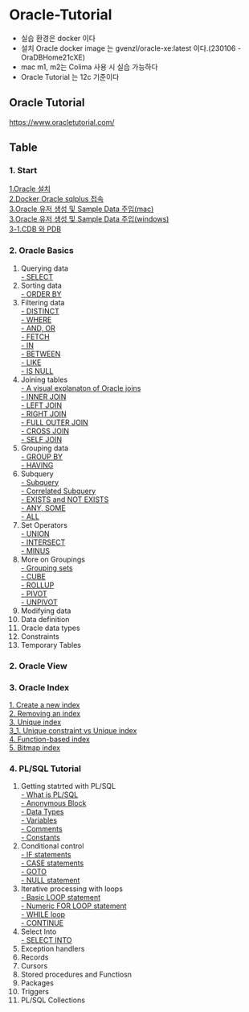 # Oracle-Tutorial
- 실습 환경은 docker 이다
- 설치 Oracle docker image 는 gvenzl/oracle-xe:latest 이다.(230106 - OraDBHome21cXE)
- mac m1, m2는 Colima 사용 시 실습 가능하다
- Oracle Tutorial 는 12c 기준이다
## Oracle Tutorial
https://www.oracletutorial.com/


## Table
### 1. Start
[1.Oracle 설치](https://github.com/YHLEE9753/oracle-tutorial/blob/main/1.%20Start/1.Oracle%20%EC%84%A4%EC%B9%98.md)<br>
[2.Docker Oracle sqlplus 접속](https://github.com/YHLEE9753/oracle-tutorial/blob/main/1.%20Start/2.Docker%20Oracle%20sqlplus%20%EC%A0%91%EC%86%8D.md)<br>
[3.Oracle 유저 생성 및 Sample Data 주입(mac)](https://github.com/YHLEE9753/oracle-tutorial/blob/main/1.%20Start/3.Oracle%20%EC%9C%A0%EC%A0%80%20%EC%83%9D%EC%84%B1%20%EB%B0%8F%20Sample%20Data%20%EC%A3%BC%EC%9E%85(mac).md)<br>
[3.Oracle 유저 생성 및 Sample Data 주입(windows)](https://github.com/YHLEE9753/oracle-tutorial/blob/main/1.%20Start/3.Oracle%20%EC%9C%A0%EC%A0%80%20%EC%83%9D%EC%84%B1%20%EB%B0%8F%20Sample%20Data%20%EC%A3%BC%EC%9E%85(windows).md)<br>
[3-1.CDB 와 PDB](https://github.com/YHLEE9753/oracle-tutorial/blob/main/1.%20Start/3-1.CDB%20%EC%99%80%20PDB.md)<br>

### 2. Oracle Basics
1. Querying data<br>
   [- SELECT](https://github.com/YHLEE9753/oracle-tutorial/blob/main/2.%20Oracle%20Basics/1.%20Quering%20data/1.select.md) 
2. Sorting data<br>
   [- ORDER BY](https://github.com/YHLEE9753/oracle-tutorial/blob/main/2.%20Oracle%20Basics/2.%20Sorting%20data/1.Order%20by.md)<br>
3. Filtering data<br>
   [- DISTINCT](https://github.com/YHLEE9753/oracle-tutorial/blob/main/2.%20Oracle%20Basics/3.%20Filtering%20data/1.DISTINCT.md)<br>
   [- WHERE](https://github.com/YHLEE9753/oracle-tutorial/blob/main/2.%20Oracle%20Basics/3.%20Filtering%20data/2.WHERE.md)<br>
   [- AND, OR](https://github.com/YHLEE9753/oracle-tutorial/blob/main/2.%20Oracle%20Basics/3.%20Filtering%20data/3.AND%2COR.md)<br>
   [- FETCH](https://github.com/YHLEE9753/oracle-tutorial/blob/main/2.%20Oracle%20Basics/3.%20Filtering%20data/4.FETCH.md)<br>
   [- IN](https://github.com/YHLEE9753/oracle-tutorial/blob/main/2.%20Oracle%20Basics/3.%20Filtering%20data/5.IN.md)<br>
   [- BETWEEN](https://github.com/YHLEE9753/oracle-tutorial/blob/main/2.%20Oracle%20Basics/3.%20Filtering%20data/6.BETWEEN.md)<br>
   [- LIKE](https://github.com/YHLEE9753/oracle-tutorial/blob/main/2.%20Oracle%20Basics/3.%20Filtering%20data/7.LIKE.md)<br>
   [- IS NULL](https://github.com/YHLEE9753/oracle-tutorial/blob/main/2.%20Oracle%20Basics/3.%20Filtering%20data/8.IS%20NULL.md)<br>
4. Joining tables<br>
   [- A visual explanaton of Oracle joins](https://github.com/YHLEE9753/oracle-tutorial/blob/main/2.%20Oracle%20Basics/4.%20Joining%20tables/1.%20A%20visual%20explanaton%20of%20Oracle%20joins.md)<br>
   [- INNER JOIN](https://github.com/YHLEE9753/oracle-tutorial/blob/main/2.%20Oracle%20Basics/4.%20Joining%20tables/2.INNER%20JOIN.md)<br>
   [- LEFT JOIN](https://github.com/YHLEE9753/oracle-tutorial/blob/main/2.%20Oracle%20Basics/4.%20Joining%20tables/3.LEFT%20JOIN.md)<br>
   [- RIGHT JOIN](https://github.com/YHLEE9753/oracle-tutorial/blob/main/2.%20Oracle%20Basics/4.%20Joining%20tables/4.RIGHT%20JOIN.md)<br>
   [- FULL OUTER JOIN](https://github.com/YHLEE9753/oracle-tutorial/blob/main/2.%20Oracle%20Basics/4.%20Joining%20tables/5.FULL%20OUTER%20JOIN.md)<br>
   [- CROSS JOIN](https://github.com/YHLEE9753/oracle-tutorial/blob/main/2.%20Oracle%20Basics/4.%20Joining%20tables/6.CROSS%20JOIN.md)<br>
   [- SELF JOIN](https://github.com/YHLEE9753/oracle-tutorial/blob/main/2.%20Oracle%20Basics/4.%20Joining%20tables/7.SELF%20JOIN.md)<br>
5. Grouping data<br>
   [- GROUP BY](https://github.com/YHLEE9753/oracle-tutorial/blob/main/2.%20Oracle%20Basics/5.%20Grouping%20data/1.GROUP%20BY.md)<br>
   [- HAVING](https://github.com/YHLEE9753/oracle-tutorial/blob/main/2.%20Oracle%20Basics/5.%20Grouping%20data/2.HAVING.md)<br>
6. Subquery<br>
   [- Subquery](https://github.com/YHLEE9753/oracle-tutorial/blob/main/2.%20Oracle%20Basics/6.%20Subquery/1.Subquery.md)<br>
   [- Correlated Subquery](https://github.com/YHLEE9753/oracle-tutorial/blob/main/2.%20Oracle%20Basics/6.%20Subquery/2.Correlated%20Subquery.md)<br>
   [- EXISTS and NOT EXISTS](https://github.com/YHLEE9753/oracle-tutorial/blob/main/2.%20Oracle%20Basics/6.%20Subquery/3.EXISTS%20and%20NOT%20EXISTS.md)<br>
   [- ANY, SOME](https://github.com/YHLEE9753/oracle-tutorial/blob/main/2.%20Oracle%20Basics/6.%20Subquery/4.ANY%2C%20SOME.md)<br>
   [- ALL](https://github.com/YHLEE9753/oracle-tutorial/blob/main/2.%20Oracle%20Basics/6.%20Subquery/5.ALL.md)<br>
7. Set Operators<br>
   [- UNION](https://github.com/YHLEE9753/oracle-tutorial/blob/main/2.%20Oracle%20Basics/7.%20Set%20Operators/1.UNION.md)<br>
   [- INTERSECT](https://github.com/YHLEE9753/oracle-tutorial/blob/main/2.%20Oracle%20Basics/7.%20Set%20Operators/2.INTERSECT.md)<br>
   [- MINUS](https://github.com/YHLEE9753/oracle-tutorial/blob/main/2.%20Oracle%20Basics/7.%20Set%20Operators/3.MINUS.md)<br>
8. More on Groupings<br>
   [- Grouping sets](https://github.com/YHLEE9753/oracle-tutorial/blob/main/2.%20Oracle%20Basics/8.%20More%20on%20Groupings/1.Grouping%20sets.md)<br>
   [- CUBE](https://github.com/YHLEE9753/oracle-tutorial/blob/main/2.%20Oracle%20Basics/8.%20More%20on%20Groupings/2.CUBE.md)<br>
   [- ROLLUP](https://github.com/YHLEE9753/oracle-tutorial/blob/main/2.%20Oracle%20Basics/8.%20More%20on%20Groupings/3.ROLLUP.md)<br>
   [- PIVOT](https://github.com/YHLEE9753/oracle-tutorial/blob/main/2.%20Oracle%20Basics/8.%20More%20on%20Groupings/4.PIVOT.md)<br>
   [- UNPIVOT](https://github.com/YHLEE9753/oracle-tutorial/blob/main/2.%20Oracle%20Basics/8.%20More%20on%20Groupings/5.UNPIVOT.md)<br>
9. Modifying data<br>
10. Data definition<br>
11. Oracle data types<br>
12. Constraints<br>
13. Temporary Tables<br>

### 2. Oracle View

### 3. Oracle Index
[1. Create a new index](https://github.com/YHLEE9753/oracle-tutorial/blob/main/4.%20Oracle%20Index/1.%20Create%20a%20new%20index.md)<br>
[2. Removing an index](https://github.com/YHLEE9753/oracle-tutorial/blob/main/4.%20Oracle%20Index/2.%20Removing%20an%20index.md)<br>
[3. Unique index](https://github.com/YHLEE9753/oracle-tutorial/blob/main/4.%20Oracle%20Index/3.%20Unique%20index.md)<br>
[3_1. Unique constraint vs Unique index](https://github.com/YHLEE9753/oracle-tutorial/blob/main/4.%20Oracle%20Index/3_1.%20Unique%20constraint%20vs%20Unique%20index.md)<br>
[4. Function-based index](https://github.com/YHLEE9753/oracle-tutorial/blob/main/4.%20Oracle%20Index/4.%20Function-based%20index.md)<br>
[5. Bitmap index](https://github.com/YHLEE9753/oracle-tutorial/blob/main/4.%20Oracle%20Index/5.%20Bitmap%20index.md)<br>

### 4. PL/SQL Tutorial
1. Getting statrted with PL/SQL<br>
   [- What is PL/SQL](https://github.com/YHLEE9753/oracle-tutorial/blob/main/5.%20PL-SQL%20Tutorial/1.%20Getting%20started%20with%20PL-SQL/1.%20What%20is%20PL-SQL.md)<br>
   [- Anonymous Block](https://github.com/YHLEE9753/oracle-tutorial/blob/main/5.%20PL-SQL%20Tutorial/1.%20Getting%20started%20with%20PL-SQL/2.%20PL-SQL%20Anonymous%20Block.md)<br>
   [- Data Types](https://github.com/YHLEE9753/oracle-tutorial/blob/main/5.%20PL-SQL%20Tutorial/1.%20Getting%20started%20with%20PL-SQL/3.%20Data%20Types.md)<br>
   [- Variables](https://github.com/YHLEE9753/oracle-tutorial/blob/main/5.%20PL-SQL%20Tutorial/1.%20Getting%20started%20with%20PL-SQL/4.%20PL-SQL%20Variable.md)<br>
   [- Comments](https://github.com/YHLEE9753/oracle-tutorial/blob/main/5.%20PL-SQL%20Tutorial/1.%20Getting%20started%20with%20PL-SQL/5.%20Comment.md)<br>
   [- Constants](https://github.com/YHLEE9753/oracle-tutorial/blob/main/5.%20PL-SQL%20Tutorial/1.%20Getting%20started%20with%20PL-SQL/6.%20PL-SQL%20Constants.md)<br>
2. Conditional control<br>
   [- IF statements](https://github.com/YHLEE9753/oracle-tutorial/blob/main/5.%20PL-SQL%20Tutorial/2.%20Conditional%20control/1.%20IF%20Statements.md)<br>
   [- CASE statements](https://github.com/YHLEE9753/oracle-tutorial/blob/main/5.%20PL-SQL%20Tutorial/2.%20Conditional%20control/2.%20CASE%20statements.md)<br>
   [- GOTO](https://github.com/YHLEE9753/oracle-tutorial/blob/main/5.%20PL-SQL%20Tutorial/2.%20Conditional%20control/3.%20GOTO.md)<br>
   [- NULL statement](https://github.com/YHLEE9753/oracle-tutorial/blob/main/5.%20PL-SQL%20Tutorial/2.%20Conditional%20control/4.%20NULL%20statement.md)<br>
3. Iterative processing with loops<br>
   [- Basic LOOP statement](https://github.com/YHLEE9753/oracle-tutorial/blob/main/5.%20PL-SQL%20Tutorial/3.%20Iterative%20processing%20with%20loops/1.%20Basic%20LOOP%20statement.md)<br>
   [- Numeric FOR LOOP statement](https://github.com/YHLEE9753/oracle-tutorial/blob/main/5.%20PL-SQL%20Tutorial/3.%20Iterative%20processing%20with%20loops/2.%20Numeric%20FOR%20LOOP.md)<br>
   [- WHILE loop](https://github.com/YHLEE9753/oracle-tutorial/blob/main/5.%20PL-SQL%20Tutorial/3.%20Iterative%20processing%20with%20loops/3.%20WHILE%20loop.md)<br>
   [- CONTINUE](https://github.com/YHLEE9753/oracle-tutorial/blob/main/5.%20PL-SQL%20Tutorial/3.%20Iterative%20processing%20with%20loops/4.%20CONTINUE.md)<br>
4. Select Into<br>
   [- SELECT INTO](https://github.com/YHLEE9753/oracle-tutorial/tree/main/5.%20PL-SQL%20Tutorial/4.%20Select%20Into)<br>
5. Exception handlers<br>
6. Records<br>
7. Cursors<br>
8. Stored procedures and Functiosn<br>
9. Packages<br>
10. Triggers<br>
11. PL/SQL Collections<br>

